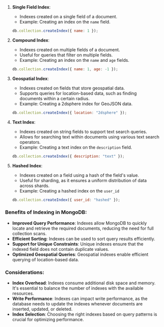 
1. **Single Field Index**:
   - Indexes created on a single field of a document.
   - Example: Creating an index on the `name` field.
   ```javascript
   db.collection.createIndex({ name: 1 });
   ```

2. **Compound Index**:
   - Indexes created on multiple fields of a document.
   - Useful for queries that filter on multiple fields.
   - Example: Creating an index on the `name` and `age` fields.
   ```javascript
   db.collection.createIndex({ name: 1, age: -1 });
   ```

3. **Geospatial Index**:
   - Indexes created on fields that store geospatial data.
   - Supports queries for location-based data, such as finding documents within a certain radius.
   - Example: Creating a 2dsphere index for GeoJSON data.
   ```javascript
   db.collection.createIndex({ location: "2dsphere" });
   ```

4. **Text Index**:
   - Indexes created on string fields to support text search queries.
   - Allows for searching text within documents using various text search operators.
   - Example: Creating a text index on the `description` field.
   ```javascript
   db.collection.createIndex({ description: "text" });
   ```

5. **Hashed Index**:
   - Indexes created on a field using a hash of the field's value.
   - Useful for sharding, as it ensures a uniform distribution of data across shards.
   - Example: Creating a hashed index on the `user_id`
   ```javascript
   db.collection.createIndex({ user_id: "hashed" });
   ```

### Benefits of Indexing in MongoDB:
- **Improved Query Performance**: Indexes allow MongoDB to quickly locate and retrieve the required documents, reducing the need for full collection scans.
- **Efficient Sorting**: Indexes can be used to sort query results efficiently.
- **Support for Unique Constraints**: Unique indexes ensure that the indexed field does not contain duplicate values.
- **Optimized Geospatial Queries**: Geospatial indexes enable efficient querying of location-based data.

### Considerations:
- **Index Overhead**: Indexes consume additional disk space and memory. It's essential to balance the number of indexes with the available resources.
- **Write Performance**: Indexes can impact write performance, as the database needs to update the indexes whenever documents are inserted, updated, or deleted.
- **Index Selection**: Choosing the right indexes based on query patterns is crucial for optimizing performance.